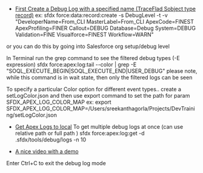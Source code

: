 - [First Create a Debug Log with a specified name (TraceFlad Sobject type record)](https://developer.salesforce.com/docs/atlas.en-us.sfdx_cli_reference.meta/sfdx_cli_reference/cli_reference_force_data.htm#cli_reference_force_data_record_create)
ex: 
sfdx force:data:record:create -s DebugLevel -t -v "DeveloperName=From_CLI MasterLabel=From_CLI ApexCode=FINEST ApexProfiling=FINER Callout=DEBUG Database=Debug System=DEBUG Validation=FINE Visualforce=FINEST Workflow=WARN"

or you can do this by going into Salesforce org setup/debug level 

In Terminal run the grep command to see the filtered debug types (-E expression)
sfdx force:apex:log:tail --color | grep -E "SOQL_EXECUTE_BEGIN|SOQL_EXECUTE_END|USER_DEBUG"
please note, while this command is in wait state, then only the filtered logs can be seen 

To specify a particular Color option for different event types.. create a setLogColor.json and then use export command to set the path for param
SFDX_APEX_LOG_COLOR_MAP
ex: export SFDX_APEX_LOG_COLOR_MAP=/Users/sreekanthagorla/Projects/DevTraining/setLogColor.json

- [Get Apex Logs to local](https://developer.salesforce.com/docs/atlas.en-us.sfdx_cli_reference.meta/sfdx_cli_reference/cli_reference_force_apex.htm#cli_reference_force_apex_log_get)
To get multiple debug logs at once (can use relative path or full path )
sfdx force:apex:log:get -d .sfdx/tools/debug/logs -n 10

- [A nice video with a demo](https://www.youtube.com/watch?v=g7Rcj04c0qI&ab_channel=SalesforceDevelopers)

Enter Ctrl+C to exit the debug log mode 
